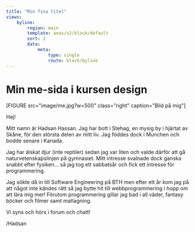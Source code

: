 ```yaml
---
title: "Min fina titel"
views:
    byline:
        region: main
        template: anax/v2/block/default
        sort: 2
        data:
            meta:
                type: single
                route: block/byline
---
```

Min me-sida i kursen design
=========================

[FIGURE src="image/me.jpg?w=500" class="right" caption="Bild på mig"]

Hej!

Mitt namn är Hadsan Hassan. Jag har bott i Stehag, en mysig by i hjärtat av Skåne, för den största delen av mitt liv. Jag föddes dock i Munchen och bodde senare i Kanada.

Jag har älskat djur (inte reptiler) sedan jag var liten och valde därför att gå naturvetenskapslinjen på gymnasiet. Mitt intresse svalnade dock ganska snabbt efter fysiken... så jag tog ett sabbatsår och fick ett intresse för programmering.

Jag sökte då in till Software Engineering på BTH men efter ett år kom jag på att något inte kändes rätt så jag bytte hit till webbprogrammering i hopp om att lära mig mer! Förutom programmering gillar jag bad i all väder, fantasy böcker och filmer samt matlagning.

Vi syns och hörs i forum och chatt!

/Hadsan
